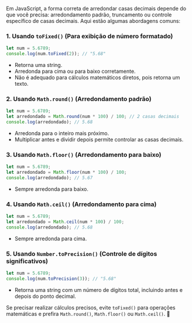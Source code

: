 Em JavaScript, a forma correta de arredondar casas decimais depende do que você precisa: arredondamento padrão, truncamento ou controle específico de casas decimais. Aqui estão algumas abordagens comuns:

### 1. **Usando `toFixed()`** (Para exibição de número formatado)
```javascript
let num = 5.6789;
console.log(num.toFixed(2)); // "5.68"
```
- Retorna uma string.
- Arredonda para cima ou para baixo corretamente.
- Não é adequado para cálculos matemáticos diretos, pois retorna um texto.

### 2. **Usando `Math.round()`** (Arredondamento padrão)
```javascript
let num = 5.6789;
let arredondado = Math.round(num * 100) / 100; // 2 casas decimais
console.log(arredondado); // 5.68
```
- Arredonda para o inteiro mais próximo.
- Multiplicar antes e dividir depois permite controlar as casas decimais.

### 3. **Usando `Math.floor()`** (Arredondamento para baixo)
```javascript
let num = 5.6789;
let arredondado = Math.floor(num * 100) / 100;
console.log(arredondado); // 5.67
```
- Sempre arredonda para baixo.

### 4. **Usando `Math.ceil()`** (Arredondamento para cima)
```javascript
let num = 5.6789;
let arredondado = Math.ceil(num * 100) / 100;
console.log(arredondado); // 5.68
```
- Sempre arredonda para cima.

### 5. **Usando `Number.toPrecision()`** (Controle de dígitos significativos)
```javascript
let num = 5.6789;
console.log(num.toPrecision(3)); // "5.68"
```
- Retorna uma string com um número de dígitos total, incluindo antes e depois do ponto decimal.

Se precisar realizar cálculos precisos, evite `toFixed()` para operações matemáticas e prefira `Math.round()`, `Math.floor()` ou `Math.ceil()`. 🚀